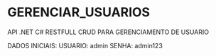 # GERENCIAR_USUARIOS
API .NET C# RESTFULL CRUD PARA GERENCIAMENTO DE USUARIO

DADOS INICIAIS:
USUARIO: admin
SENHA: admin123
